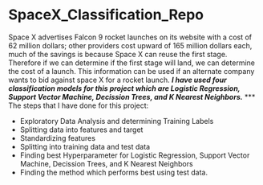 # SpaceX_Classification_Repo
Space X advertises Falcon 9 rocket launches on its website with a cost of 62 million dollars; other providers cost upward of 165 million dollars each, much of the savings is because Space X can reuse the first stage. Therefore if we can determine if the first stage will land, we can determine the cost of a launch. This information can be used if an alternate company wants to bid against space X for a rocket launch.
***I have used four classification models for this project which are Logistic Regression, Support Vector Machine, Decission Trees, and K Nearest Neighbors.***
*** The steps that I have done for this project:
 * Exploratory Data Analysis and determining Training Labels
 * Splitting data into features and target
 * Standardizing features 
 * Splitting into training data and test data 
 * Finding best Hyperparameter for Logistic Regression, Support Vector Machine, Decission Trees, and K Nearest Neighbors
 * Finding the method which performs best using test data.
